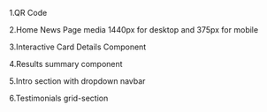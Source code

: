 1.QR Code

2.Home News Page media 1440px for desktop and 375px for mobile

3.Interactive Card Details Component

4.Results summary component

5.Intro section with dropdown navbar

6.Testimonials grid-section

